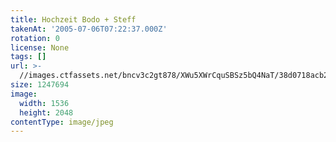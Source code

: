 ```yaml
---
title: Hochzeit Bodo + Steff
takenAt: '2005-07-06T07:22:37.000Z'
rotation: 0
license: None
tags: []
url: >-
  //images.ctfassets.net/bncv3c2gt878/XWu5XWrCquSBSz5bQ4NaT/38d0718acb20896bd3932327dde95adc/hochzeit-bodo--steff_4560370698_o
size: 1247694
image:
  width: 1536
  height: 2048
contentType: image/jpeg
---
```


